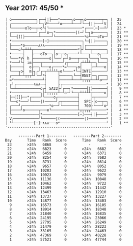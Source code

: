 Year 2017: 45/50 *
------------------------------------------------------------
    | o───────────┐┌──┤|├───*─────┐o──┬┐o───────┬─┐ |  25 
    | ┌───────────┘└─┐V*────┘o────┴───┘└──┤|├───┘V│ |  24 
    | └──────oTo──┬─o└┤└───────────────*┌───[─]──┴┘ |  23 *
    | ┌───────────┘┌──┘o─┐*─────────|(─┘└─┐o──────┐ |  22 **
    | └──┤[]├──────┴─────┘└─────────────*o┴───oTo─┘ |  21 **
    | *──────────────[─]───────────────┐└─┤|├─────┐ |  20 **
    | ├────*o──────∧∧∧────────────────┐│┌─────────┘ |  19 **
    | └───o└┬┴┴┴┬─────────┬──────────*├┘└──┬──────┐ |  18 **
    | *─────┤   ├───oTo──┐│o─┬─o┌────┘└───┐└──o┌──┘ |  17 **
    | └───*V┤ h ├───────o│└──┘┌─┘o───┬───┐└───┐└──┐ |  16 **
    | *───┘└┤ im├───┬────┴────┘┌┬────┘┌┴┴┴┴┬─┐└───┤ |  15 **
    | ├─────┤  o├──┐└───o┌────*=└───┐o┤    ├─┴───o│ |  14 **
    | └───┐o┤  m├┐┌┘┌─┬┴┴┴┴┴┬o└────*└─┤INTE├──────┘ |  13 **
    | ┌───┴─┴┬┬┬┴┘└─┘*┤     ├─────┐└──┤RNET├─┐┌───┐ |  12 **
    | =*─────────────┘┤     ├─────┴───┴┬┬┬┬┴─┴┘o──┘ |  11 **
    | ┌┘┌────────∧∧∧──┤     ├┌────────────────────* |  10 **
    | └─┴───────────o┌┤ 5A22├┘┌──┐*──────┤|├──────┤ |   9 **
    | *─────────────┐├┴┬┬┬┬┬┴─┘o─┘└──┬┴┴┴┴┴┬─────o│ |   8 **
    | ├─┤[]├──*┌────┘└────o┌─────────┤     ├┬─────┘ |   7 **
    | └──o*───┘└────|(─────┘┌┬───────┤  SPC├│o──┬─┐ |   6 **
    | ┌───┘┌────────────*o──┘└───────┤  700├└───┘o┘ |   5 **
    | ├────┘o──────┬───o└────────────┴┬┬┬┬┬┴──────* |   4 **
    | └────────────┤*────────────────[─]───┤|├────┘ |   3 **
    | V┌───────────┘└──────|(───────────|(────────* |   2 **
    | └┴─────────[─]─∧∧∧───o*─────────────────────┘ |   1 **
    '-----------------------------------------------'       

          --------Part 1--------   --------Part 2--------
    Day       Time   Rank  Score       Time   Rank  Score
     23       >24h   6868      0          -      -      -
     22       >24h   6823      0       >24h   6682      0
     21       >24h   6459      0       >24h   6371      0
     20       >24h   8254      0       >24h   7682      0
     19       >24h   8731      0       >24h   8614      0
     18       >24h   9657      0       >24h   8052      0
     17       >24h  10203      0       >24h   9622      0
     16       >24h  10923      0       >24h   9979      0
     15       >24h  11136      0       >24h  10848      0
     14       >24h  10462      0       >24h   9722      0
     13       >24h  12499      0       >24h  11442      0
     12       >24h  13463      0       >24h  12910      0
     11       >24h  13737      0       >24h  13227      0
     10       >24h  14877      0       >24h  13403      0
      9       >24h  16573      0       >24h  16105      0
      8       >24h  18914      0       >24h  18348      0
      7       >24h  21840      0       >24h  16835      0
      6       >24h  24195      0       >24h  23066      0
      5       >24h  27795      0       >24h  26249      0
      4       >24h  31479      0       >24h  28223      0
      3       >24h  33165      0       >24h  24463      0
      2       >24h  47369      0       >24h  40228      0
      1       >24h  57521      0       >24h  47744      0
